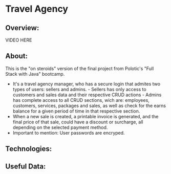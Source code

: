 # Travel Agency

## Overview:
  VIDEO HERE

## About:
  <p>
    This is the "on steroids" version of the final project from Polotic's "Full Stack with Java" bootcamp.
  </p>
  
  -  It's a travel agency manager, who has a secure login that admites two types of users: sellers and admins.
    - Sellers has only access to customers and sales data and their respective CRUD actions
    - Admins has complete access to all CRUD sections, wich are: employees, customers, services, packages and sales, 
      as well as check for the earns balance for a given period of time in that respective section.
  - When a new sale is created, a printable invoice is generated, and the final price of that sale, could have a discount or surcharge, all depending on the selected 
    payment method. 
  - Important to mention: User passwords are encryped.
  </p>


## Technologies:
<p></p>

## Useful Data: 
<p></p>
